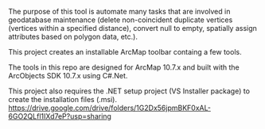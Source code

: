 The purpose of this tool is automate many tasks that are involved in geodatabase maintenance (delete non-coincident duplicate vertices (vertices within a specified distance), convert null to empty, spatially assign attributes based on polygon data, etc.). 

This project creates an installable ArcMap toolbar containg a few tools.

The tools in this repo are designed for ArcMap 10.7.x and built with the ArcObjects SDK 10.7.x using C#.Net.

This project also requires the .NET setup project (VS Installer package) to create the installation files (.msi). 
https://drive.google.com/drive/folders/1G2Dx56jpmBKF0xAL-6GO2QLfl1IXd7eP?usp=sharing
